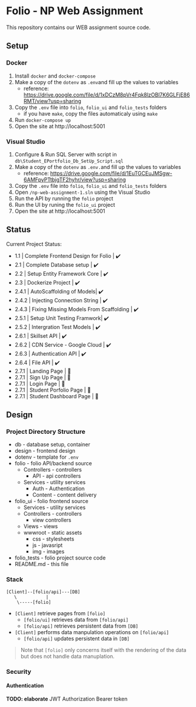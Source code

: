 # Folio - NP Web Assignment
This repository contains our WEB assignment source code.

## Setup 
### Docker
1. Install `docker` and `docker-compose`
2. Make a copy of the `dotenv` as `.env`and fill up the values to variables
    - reference: https://drive.google.com/file/d/1xDCzM8pVr4Fqk8lzOBl7K6GLFjE86RMT/view?usp=sharing
3. Copy the `.env` file into `folio`, `folio_ui` and `folio_tests` folders
    - if you have `make`, copy the files automaticaly using `make`
4. Run `docker-compose up`
5. Open the site at http://localhost:5001

### Visual Studio
1. Configure & Run SQL Server with script in `db\Student_EPortfolio_Db_SetUp_Script.sql`
2. Make a copy of the `dotenv` as `.env.`and fill up the values to variables 
    - reference: https://drive.google.com/file/d/1EuTGCEuJMSgw-6AMFpyPTtbjgTF2hyhr/view?usp=sharing
3. Copy the `.env` file into `folio`, `folio_ui` and `folio_tests` folders
4. Open `/np-web-assignment-1.sln` using the Visual Studio
5. Run the API by running the `folio` project
5. Run the UI by runing the `folio_ui` project
6. Open the site at http://localhost:5001

## Status
Current Project Status:
- 1.1 | Complete Frontend Design for Folio | :heavy_check_mark: 
- 2.1 | Complete Database setup | :heavy_check_mark: 
- 2.2 | Setup Entity Framework Core | :heavy_check_mark:
- 2.3 | Dockerize Project | :heavy_check_mark:
- 2.4.1 | AutoScaffolding of Models| :heavy_check_mark: 
- 2.4.2 | Injecting Connection String | :heavy_check_mark:
- 2.4.3 | Fixing Missing Models From Scaffolding | :heavy_check_mark:
- 2.5.1 | Setup Unit Testing Framwork| :heavy_check_mark:
- 2.5.2 | Intergration Test Models | :heavy_check_mark:
- 2.6.1 | Skillset API | :heavy_check_mark:
- 2.6.2 | CDN Service - Google Cloud | :heavy_check_mark:
- 2.6.3 | Authentication API | :heavy_check_mark:
- 2.6.4 | File API | :heavy_check_mark:
- 2.7.1 | Landing Page | :construction:
- 2.7.1 | Sign Up Page | :construction:
- 2.7.1 | Login Page | :construction:
- 2.7.1 | Student Porfolio Page | :construction:
- 2.7.1 | Student Dashboard Page | :construction:

## Design
### Project Directory Structure
- db - database setup, container
- design - frontend design
- dotenv - template for `.env` 
- folio - folio API/backend source
    - Controllers - controllers
        - API - api controllers
    - Services - utility services
        - Auth - Authentication
        - Content - content delivery
- folio_ui - folio frontend source
    - Services - utility services
    - Controllers - controllers
        - view controllers
    - Views - views
    - wwwroot - static assets
        -  css - stylesheets
        -  js - javasript
        -  img - images
- folio_tests - folio project source code
- README.md - this file

### Stack
```
[Client]--[folio/api]---[DB]
   \           |
    \-----[folio]
```

- `[Client]` retrieve pages from `[folio]`
    - `[folio/ui]` retrieves data from `[folio/api]`
    - `[folio/api]` retrieves persistent data from `[DB]`
- `[Client]` performs data manpulation operations on `[folio/api]`
    - `[folio/api]` updates persistent data in `[DB]`

> Note that `[folio]` only concerns itself with the rendering of the data but
> does not handle data manuplation.

### Security
#### Authentication
**TODO: elaborate**
JWT Authorization Bearer token
